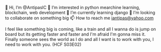 👋 Hi, I’m @AntipasIC
👀 I’m interested in python mearchine learning, blockchain, web development
🌱 I’m currently learning django 
💞️ I’m looking to collaborate on something big
📫 How to reach me iantipas@yahoo.com

I feel like something big is coming, like a train and all I wanna do is jump on board but its getting faster and faster and I'm afraid I'm gonna miss it.
Finally someone sees the world as I do and all I want is to work with you, I need to work with you. (HCF S03E02)
